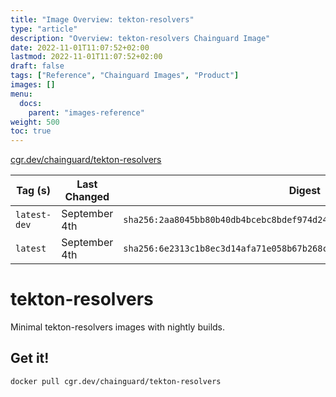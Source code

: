 ```yaml
---
title: "Image Overview: tekton-resolvers"
type: "article"
description: "Overview: tekton-resolvers Chainguard Image"
date: 2022-11-01T11:07:52+02:00
lastmod: 2022-11-01T11:07:52+02:00
draft: false
tags: ["Reference", "Chainguard Images", "Product"]
images: []
menu:
  docs:
    parent: "images-reference"
weight: 500
toc: true
---
```


[cgr.dev/chainguard/tekton-resolvers](https://github.com/chainguard-images/images/tree/main/images/tekton-resolvers)

| Tag (s)       | Last Changed  | Digest                                                                    |
|---------------|---------------|---------------------------------------------------------------------------|
|  `latest-dev` | September 4th | `sha256:2aa8045bb80b40db4bcebc8bdef974d24db16c544b899d916931f3022cf667b6` |
|  `latest`     | September 4th | `sha256:6e2313c1b8ec3d14afa71e058b67b268c2de6f0a05c80ffc9517bad258478348` |

# tekton-resolvers

Minimal tekton-resolvers images with nightly builds.

## Get it!

```shell
docker pull cgr.dev/chainguard/tekton-resolvers
```
